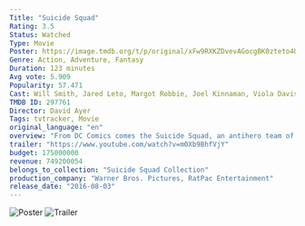 ```yaml
---
Title: "Suicide Squad"
Rating: 3.5
Status: Watched
Type: Movie
Poster: https://image.tmdb.org/t/p/original/xFw9RXKZDvevAGocgBK0zteto4U.jpg
Genre: Action, Adventure, Fantasy
Duration: 123 minutes
Avg vote: 5.909
Popularity: 57.471
Cast: Will Smith, Jared Leto, Margot Robbie, Joel Kinnaman, Viola Davis, Jai Courtney, Jay Hernandez, Adewale Akinnuoye-Agbaje, Cara Delevingne, Ike Barinholtz
TMDB ID: 297761
Director: David Ayer
Tags: tvtracker, Movie
original_language: "en"
overview: "From DC Comics comes the Suicide Squad, an antihero team of incarcerated supervillains who act as deniable assets for the United States government, undertaking high-risk black ops missions in exchange for commuted prison sentences."
trailer: "https://www.youtube.com/watch?v=m0Xb9BhfVjY"
budget: 175000000
revenue: 749200054
belongs_to_collection: "Suicide Squad Collection"
production_company: "Warner Bros. Pictures, RatPac Entertainment"
release_date: "2016-08-03"
---
```


![Poster](https://image.tmdb.org/t/p/original/xFw9RXKZDvevAGocgBK0zteto4U.jpg)
![Trailer](https://www.youtube.com/watch?v=m0Xb9BhfVjY)